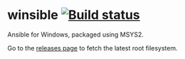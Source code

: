 # winsible [![Build status][appveyor-badge]][appveyor-url]

Ansible for Windows, packaged using MSYS2.

Go to the [releases page](https://github.com/egraff/winconfig/releases) to fetch the latest root filesystem.

[appveyor-badge]: https://ci.appveyor.com/api/projects/status/1svw9x8mofp3uuxi/branch/master?svg=true
[appveyor-url]: https://ci.appveyor.com/project/egraff/winsible/branch/master
